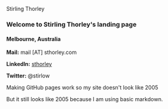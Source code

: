 

Stirling Thorley
### Welcome to Stirling Thorley's landing page

#### Melbourne, Australia

**Mail:** mail [AT] sthorley.com

**LinkedIn:** [sthorley](https://www.linkedin.com/in/sthorley/)

**Twitter:** @stirlow




Making GitHub pages work so my site doesn't look like 2005

But it still looks like 2005 because I am using basic markdown.
